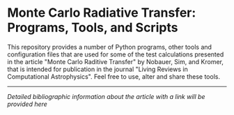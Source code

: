 # Monte Carlo Radiative Transfer: Programs, Tools, and Scripts

This repository provides a number of Python programs, other tools and configuration files that are used for some of the test calculations presented in the article "Monte Carlo Raditive Transfer" by Nobauer, Sim, and Kromer, that is intended for publication in the journal "Living Reviews in Computational Astrophysics". Feel free to use, alter and share these tools.

----

_Detailed bibliographic information about the article with a link will be provided here_
